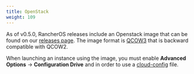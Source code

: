 ```yaml
---
title: OpenStack
weight: 109
---
```


As of v0.5.0, RancherOS releases include an Openstack image that can be found on our [releases page](https://github.com/rancher/os/releases). The image format is [QCOW3](https://wiki.qemu.org/Features/Qcow3#Fully_QCOW2_backwards-compatible_feature_set) that is backward compatible with QCOW2.

When launching an instance using the image, you must enable **Advanced Options** -> **Configuration Drive** and in order to use a [cloud-config]({{<baseurl>}}/os/v1.x/en/installation/configuration/#cloud-config) file.

